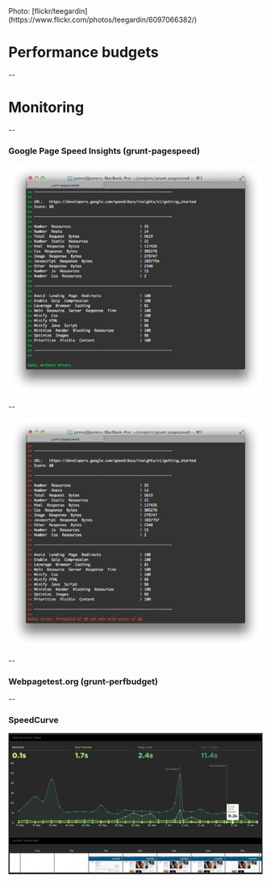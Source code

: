 <!-- .slide: data-background="images/6097066382_e4f07e8a75_o.jpg" -->
<div class="attribution">Photo: [flickr/teegardin](https://www.flickr.com/photos/teegardin/6097066382/)</div>

# Performance budgets

--

# Monitoring

--

### Google Page Speed Insights (grunt-pagespeed)

<img src="assets/grunt-psi-ok.png">

--

<img src="assets/grunt-psi-fail.png">

--

### Webpagetest.org (grunt-perfbudget)

--

### SpeedCurve

<img src="assets/speedcurve.png">
